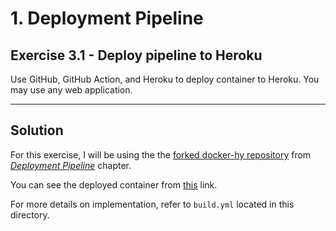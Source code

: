 
# 1. Deployment Pipeline

## Exercise 3.1 - Deploy pipeline to Heroku

Use GitHub, GitHub Action, and Heroku to deploy container to Heroku. You may use any web application.

---

## Solution

For this exercise, I will be using the the [forked docker-hy repository](https://github.com/ruikawahara/docker-hy.github.io) from *[Deployment Pipeline](https://devopswithdocker.com/part-3/2-deployment-pipelines)* chapter.

You can see the deployed container from [this](https://ex3-1.herokuapp.com/) link.

For more details on implementation, refer to `build.yml` located in this directory.
